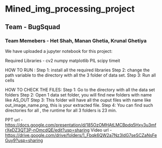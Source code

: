 # Mined_img_processing_project
## Team - BugSquad 
### Team Memebers - Het Shah, Manan Ghetia, Krunal Ghetiya

We have uploaded a jupyter notebook for this project:

Required Libraries - 
cv2
numpy
matplotlib
PIL
scipy
timeit

HOW TO RUN :
  Step 1: install all the required libraries
  Step 2: change the path variable to the directory with all the 3 folder of data set.
  Step 3: Run all cells

HOW TO CHECK THE FILES:
  Step 1: Go to the directory with all the data set folders
  Step 2: Open 1 data set folder, you will find new folders with name like AS_OUT
  Step 3:  This folder will have all the ouput files with name like out_image_name.png, this is your extracted file.
  Step 4: You can find such directories for all , the runtime for all 3 folders is 23 min.
 
PPT url - https://docs.google.com/presentation/d/185OzOMHAtLMCBpdq5Hxy3u3mfrXeDZ3QT3P-nOmcdQE/edit?usp=sharing
Video url - https://drive.google.com/drive/folders/1_Fbqk6QW2a7Nz3ldG7seSCZaNsFeGuy9?usp=sharing
